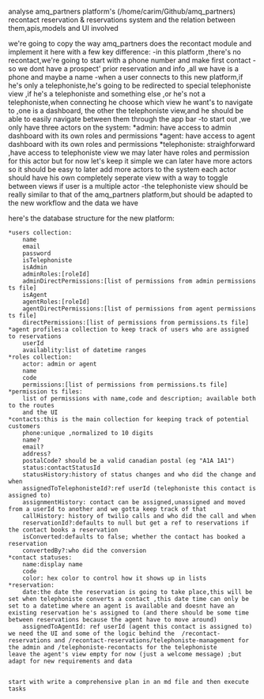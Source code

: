 analyse amq_partners platform's (/home/carim/Github/amq_partners)  recontact
  reservation & reservations system and the relation between them,apis,models and UI
  involved
  
  we're going to copy the way amq_partners does the recontact module and implement it
  here with a few key difference:
  -in this platform ,there's no recontact,we're going to start with a phone number and
  make first contact
  -so we dont have a prospect' prior reservation and info ,all we have is a phone and maybe a
  name
  -when a user connects to this new platform,if he's only a telephoniste,he's
  going to be redirected to special telephoniste view ,if he's a telephoniste and something else ,or he's not a telephoniste,when connecting he choose which
  view he want's to navigate to ,one is a dashboard, the other the telephoniste
  view,and he should be able to easily navigate between them through the app bar
  -to start out ,we only have three actors on the system:
  	*admin: have access to admin dashboard with its own roles and permissions 
  	*agent: have access to agent dashboard with its own roles and permissions
  	*telephoniste: straighforward ,have access to telephoniste view we may later have roles and permission for this actor but for now let's keep it simple
	we can later have more actors so it should be easy to later add more actors to the system
	each actor should have his own completely seperate view with a way to toggle between views if user is a multiple actor 
  -the telephoniste view should be really similar to that of the amq_partners platform,but should be adapted to the new workflow and the data we have
  
  here's the database structure for the new platform:
  
	*users collection:
		name
		email
		password
		isTelephoniste
		isAdmin
		adminRoles:[roleId]
		adminDirectPermissions:[list of permissions from admin permissions ts file]
		isAgent
		agentRoles:[roleId]
		agentDirectPermissions:[list of permissions from agent permissions ts file]
		directPermissions:[list of permissions from permissions.ts file]
	*agent profiles:a collection to keep track of users who are assigned to reservations
		userId
		availablity:list of datetime ranges
	*roles collection:
		actor: admin or agent
		name
		code
		permissions:[list of permissions from permissions.ts file]
	*permission ts files:
		list of permissions with name,code and description; available both to the routes
		and the UI
	*contacts:this is the main collection for keeping track of potential customers
		phone:unique ,normalized to 10 digits 
		name?
		email?
		address?
		postalCode? should be a valid canadian postal (eg "A1A 1A1")
		status:contactStatusId
		statusHistory:history of status changes and who did the change and when
		assignedToTelephonisteId?:ref userId (telephoniste this contact is assigned to)
		assignmentHistory: contact can be assigned,unassigned and moved from a userId to another and we gotta keep track of that 
		callHistory: history of twilio calls and who did the call and when
		reservationId?:defaults to null but get a ref to reservations if the contact books a reservation
		isConverted:defaults to false; whether the contact has booked a reservation
		convertedBy?:who did the conversion 
	*contact statuses:
		name:display name
		code
		color: hex color to control how it shows up in lists
	*reservation:
		date:the date the reservation is going to take place,this will be set when telephoniste converts a contact ,this date time can only be set to a datetime where an agent is available and doesnt have an existing reservation he's assigned to (and there should be some time between reservations because the agent have to move around)
		assignedToAgentId: ref userId (agent this contact is assigned to)
	we need the UI and some of the logic behind the  /recontact-reservations and /recontact-reservations/telephoniste-management for the admin and /telephoniste-recontacts for the telephoniste
	leave the agent's view empty for now (just a welcome message) ;but adapt for new requirements and data
	
	
	start with write a comprehensive plan in an md file and then execute tasks 


		